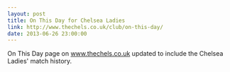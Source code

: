 ```yaml
---
layout: post
title: On This Day for Chelsea Ladies
link: http://www.thechels.co.uk/club/on-this-day/
date: 2013-06-26 23:00:00
---
```


On This Day page on www.thechels.co.uk updated to include the Chelsea Ladies' match history.
